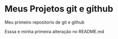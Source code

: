 # Meus Projetos git e github
 Meu primeiro repositorio de git e github

Esssa e minha primeira alteração no README.md
